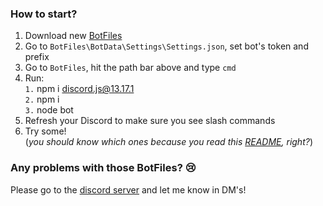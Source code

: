 ### How to start?

1. Download new [BotFiles](https://github.com/miroxik74/dbs-mods/releases/download/newbotfiles/BotFiles.zip)
2. Go to `BotFiles\BotData\Settings\Settings.json`, set bot's token and prefix
3. Go to `BotFiles`, hit the path bar above and type `cmd`
4. Run:  
`1.` npm i discord.js@13.17.1  
`2.` npm i  
`3.` node bot  
5. Refresh your Discord to make sure you see slash commands
6. Try some!  
(*you should know which ones because you read this [README](https://github.com/miroxik74/dbs-mods/tree/main/NewBotFiles), right?*)

### Any problems with those BotFiles? 😢
Please go to the [discord server](discord.gg/CaywwdW) and let me know in DM's!